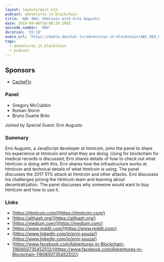 ```yaml
---
layout: layouts/post.njk
podcast: adventures-in-blockchain
title: 'ABC 004: Htmlcoin with Erni Augusto'
date: 2019-08-06T10:00:29.380Z
episode_number: '004'
duration: '35:18'
audio_url: 'https://media.devchat.tv/adventures-in-blockchain/ABC_004_Erni_Augusto.mp3'
tags:
  - adventures_in_blockchain
  - podcast
---
```

## **Sponsors**



*   [CacheFly](https://www.cachefly.com/)


### **Panel**



*   Gregory McCubbin
*   Roman Storm
*   Bruno Duarte Brito

Joined by Special Guest: Erni Augusto


### **Summary**

Erni Augusto, a JavaScript developer at htmlcoin, joins the panel to share his experience at htmlcoin and what they are doing. Using for blockchain for medical records is discussed; Erni shares details of how to check out what htmlcoin is doing with this. Erni shares how the infrastructure works at htmlcoin and technical details of what htmlcoin is using. The panel discusses the 2017 51% attack at htmlcoin and other attacks. Erni discusses his challenges joining the htmlcoin team and learning about decentralization. The panel discusses why someone would want to buy htmlcoin and how to use it. 


### **Links**



*   [https://htmlcoin.com/](https://htmlcoin.com/) 
*   [https://althash.org/](https://althash.org/) 
*   [https://medium.com/](https://medium.com/)
*   [https://www.reddit.com/](https://www.reddit.com/) 
*   [https://www.linkedin.com/in/erni-souza/](https://www.linkedin.com/in/erni-souza/)
*   [https://www.facebook.com/Adventures-in-Blockchain-1180850735452512/](https://www.facebook.com/Adventures-in-Blockchain-1180850735452512/)
